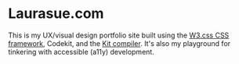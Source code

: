 # Laurasue.com

This is my UX/visual design portfolio site built using the [W3.css CSS framework](https://www.w3schools.com/w3css/), Codekit, and the [Kit compiler](https://github.com/bdkjones/Kit). It's also my playground for tinkering with accessible (a11y) development. 